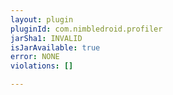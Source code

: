 ```yaml
---
layout: plugin
pluginId: com.nimbledroid.profiler
jarSha1: INVALID
isJarAvailable: true
error: NONE
violations: []

---
```

